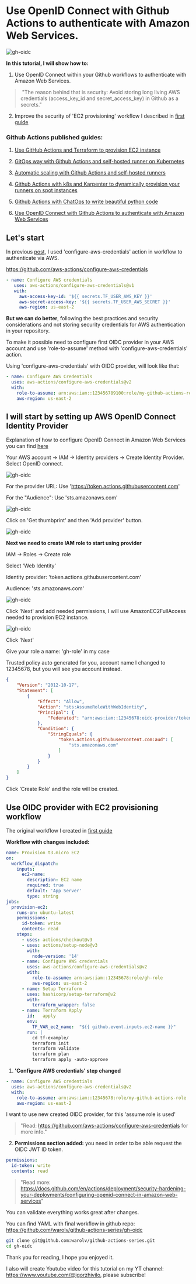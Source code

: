 # Use OpenID Connect with Github Actions to authenticate with Amazon Web Services.

![gh-oidc](images/gh-oidc/0.png)

**In this tutorial, I will show how to:**


1. Use OpenID Connect within your Github workflows to authenticate with Amazon Web Services.

> "The reason behind that is security: Avoid storing long living AWS credentials (access_key_id and secret_access_key) in Github as a secrets."

2. Improve the security of 'EC2 provisioning' workflow I described in [first guide](tf-example.md)



### Github Actions published guides:

1. [Use GitHub Actions and Terraform to provision EC2 instance](tf-example.md)

2. [GitOps way with Github Actions and self-hosted runner on Kubernetes](gitops-selfhosted-runner.md)

3. [Automatic scaling with Github Actions and self-hosted runners](scale-runners.md)

4. [Github Actions with k8s and Karpenter to dynamically provision your runners on spot instances](gh-karpenter-spots.md)

5. [Github Actions with ChatOps to write beautiful python code](gh-chatops.md)

6. [Use OpenID Connect with Github Actions to authenticate with Amazon Web Services](gh-oidc.md)


## Let's start

In previous [post](tf-example.md), I used 'configure-aws-credentials' action in workflow to authenticate via AWS.

https://github.com/aws-actions/configure-aws-credentials

```yaml
- name: Configure AWS credentials
   uses: aws-actions/configure-aws-credentials@v1
   with:
     aws-access-key-id: '${{ secrets.TF_USER_AWS_KEY }}'
     aws-secret-access-key: '${{ secrets.TF_USER_AWS_SECRET }}'
     aws-region: us-east-2
```

**But we can do better**, following the best practices and security considerations and not storing security credentials for AWS authentication in your repository.

To make it possible need to configure first OIDC provider in your AWS account and use 'role-to-assume' method with 'configure-aws-credentials' action.

Using 'configure-aws-credentials' with OIDC provider, will look like that:


```yaml
- name: Configure AWS Credentials
  uses: aws-actions/configure-aws-credentials@v2
  with:
    role-to-assume: arn:aws:iam::123456789100:role/my-github-actions-role
    aws-region: us-east-2
```

## I will start by setting up AWS OpenID Connect Identity Provider

Explanation of how to configure OpenID Connect in Amazon Web Services you can find [here](https://docs.github.com/en/actions/deployment/security-hardening-your-deployments/configuring-openid-connect-in-amazon-web-services)

Your AWS account -> IAM -> Identity providers -> Create Identity Provider. Select OpenID connect.

![gh-oidc](images/gh-oidc/1.png)


For the provider URL: Use 'https://token.actions.githubusercontent.com'

For the "Audience": Use 'sts.amazonaws.com'


![gh-oidc](images/gh-oidc/2.png)


Click on 'Get thumbprint' and then 'Add provider' button.

![gh-oidc](images/gh-oidc/3.png)


**Next we need to create IAM role to start using provider**

IAM -> Roles -> Create role

Select 'Web Identity'

Identity provider: 'token.actions.githubusercontent.com'

Audience: 'sts.amazonaws.com'


![gh-oidc](images/gh-oidc/4.png)


Click 'Next' and add needed permissions, I will use AmazonEC2FullAccess needed to provision EC2 instance.

![gh-oidc](images/gh-oidc/5.png)


Click 'Next'

Give your role a name: 'gh-role' in my case

Trusted policy auto generated for you, account name I changed to 12345678, but you will see you account instead.


```json
{
    "Version": "2012-10-17",
    "Statement": [
        {
            "Effect": "Allow",
            "Action": "sts:AssumeRoleWithWebIdentity",
            "Principal": {
                "Federated": "arn:aws:iam::12345678:oidc-provider/token.actions.githubusercontent.com"
            },
            "Condition": {
                "StringEquals": {
                    "token.actions.githubusercontent.com:aud": [
                        "sts.amazonaws.com"
                    ]
                }
            }
        }
    ]
}
```

Click 'Create Role' and the role will be created.


## Use OIDC provider with EC2 provisioning workflow

The original workflow I created in [first guide](tf-example.md)


**Workflow with changes included:**

```yaml
name: Provision t3.micro EC2
on:
  workflow_dispatch:
    inputs:
      ec2-name:
        description: EC2 name
        required: true
        default: 'App Server'
        type: string
jobs:
  provision-ec2:
    runs-on: ubuntu-latest
    permissions:
      id-token: write
      contents: read
    steps:
      - uses: actions/checkout@v3
      - uses: actions/setup-node@v3
        with:
          node-version: '14'
      - name: Configure AWS credentials
        uses: aws-actions/configure-aws-credentials@v2
        with:
          role-to-assume: arn:aws:iam::12345678:role/gh-role
          aws-region: us-east-2
      - name: Setup Terraform
        uses: hashicorp/setup-terraform@v2
        with:
          terraform_wrapper: false
      - name: Terraform Apply
        id:   apply
        env:
          TF_VAR_ec2_name:  "${{ github.event.inputs.ec2-name }}"
        run: |
          cd tf-example/
          terraform init
          terraform validate
          terraform plan 
          terraform apply -auto-approve
```

1. **'Configure AWS credentials' step changed**

```yaml
- name: Configure AWS credentials
  uses: aws-actions/configure-aws-credentials@v2
  with:
    role-to-assume: arn:aws:iam::12345678:role/my-github-actions-role
    aws-region: us-east-2
```

I want to use new created OIDC provider, for this 'assume role is used'

> "Read: https://github.com/aws-actions/configure-aws-credentials for more info."

2. **Permissions section added:** you need in order to be able request the OIDC JWT ID token.

```yaml
permissions:
  id-token: write
  contents: read
```

> "Read more: https://docs.github.com/en/actions/deployment/security-hardening-your-deployments/configuring-openid-connect-in-amazon-web-services"


You can validate everything works great after changes.

You can find YAML with final workflow in github repo: https://github.com/warolv/github-actions-series/gh-oidc

```bash
git clone git@github.com:warolv/github-actions-series.git
cd gh-oidc
```

Thank you for reading, I hope you enjoyed it.

I also will create Youtube video for this tutorial on my YT channel: https://www.youtube.com/@igorzhivilo, please subscribe!

